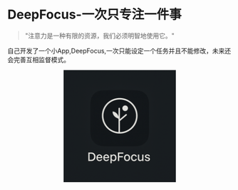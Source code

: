# DeepFocus-一次只专注一件事

> "注意力是一种有限的资源，我们必须明智地使用它。" 

自己开发了一个小App,DeepFocus,一次只能设定一个任务并且不能修改，未来还会完善互相监督模式。

<img src="/images/deep_focus.png" style="width: 50%; display: block; margin: 0 auto;">